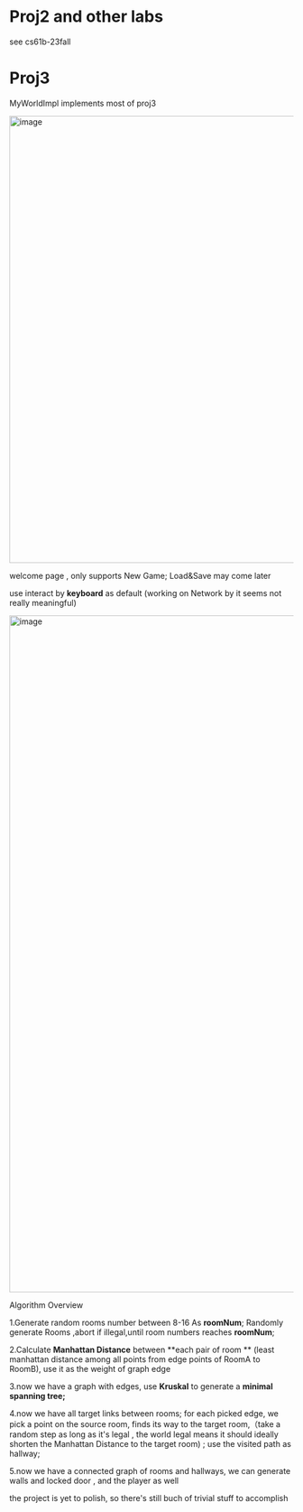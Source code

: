 # Proj2 and other labs
see cs61b-23fall


# Proj3

MyWorldImpl implements most of proj3 

<img width="792" alt="image" src="https://github.com/Chaoweibluecat/cs61b-sp21/assets/55312380/53d337fd-ff13-4a27-b401-689a29e73782">

welcome page , only supports New Game; Load&Save may come later

use interact by **keyboard** as default (working on Network by it seems not really meaningful)

<img width="1199" alt="image" src="https://github.com/Chaoweibluecat/cs61b-sp21/assets/55312380/1019fabc-136e-45c2-968d-9da2626741a3">


Algorithm Overview

1.Generate random rooms number between 8-16 As **roomNum**;   Randomly generate Rooms ,abort if illegal,until room numbers reaches **roomNum**;

2.Calculate  **Manhattan Distance**  between **each pair of room ** (least manhattan distance among all points from edge points of RoomA to RoomB), use it as the weight of graph edge

3.now we have a graph with edges, use **Kruskal** to generate a **minimal spanning tree;**

4.now we have all target links between rooms; for each picked edge, we pick a point on the source room, finds its way to the target room,（take a random step as long as it's legal , the world legal means it should ideally shorten the Manhattan Distance to the target room) ; use the visited path as hallway;

5.now we have a connected graph of rooms and hallways, we can generate walls and locked door , and the player as well

the project is yet to polish, so there's still buch of  trivial stuff to accomplish


